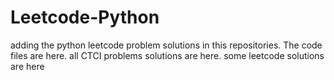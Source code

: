 # Leetcode-Python
adding the python leetcode problem solutions in this repositories. 
The code files are here.
all CTCI problems solutions are here.
some leetcode solutions are here













































































































































































































































































































































































































































































































































































































































































































































































































